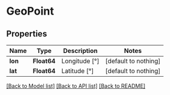# GeoPoint


## Properties
Name | Type | Description | Notes
------------ | ------------- | ------------- | -------------
**lon** | **Float64** | Longitude [°] | [default to nothing]
**lat** | **Float64** | Latitude [°] | [default to nothing]


[[Back to Model list]](../README.md#models) [[Back to API list]](../README.md#api-endpoints) [[Back to README]](../README.md)


